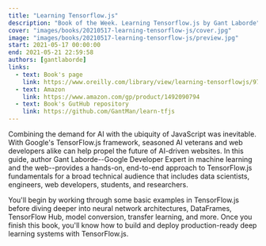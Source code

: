 ```yaml
---
title: "Learning Tensorflow.js"
description: "Book of the Week. Learning Tensorflow.js by Gant Laborde"
cover: "images/books/20210517-learning-tensorflow-js/cover.jpg"
image: "images/books/20210517-learning-tensorflow-js/preview.jpg"
start: 2021-05-17 00:00:00
end: 2021-05-21 22:59:58
authors: [gantlaborde]
links: 
  - text: Book's page
    link: https://www.oreilly.com/library/view/learning-tensorflowjs/9781492090786/
  - text: Amazon
    link: https://www.amazon.com/gp/product/1492090794
  - text: Book's GutHub repository
    link: https://github.com/GantMan/learn-tfjs
---
```


Combining the demand for AI with the ubiquity of JavaScript was inevitable. With Google's TensorFlow.js
framework, seasoned AI veterans and web developers alike can help propel the future of AI-driven websites.
In this guide, author Gant Laborde--Google Developer Expert in machine learning and the web--provides a
hands-on, end-to-end approach to TensorFlow.js fundamentals for a broad technical audience that includes
data scientists, engineers, web developers, students, and researchers.

You'll begin by working through some basic examples in TensorFlow.js before diving deeper into neural
network architectures, DataFrames, TensorFlow Hub, model conversion, transfer learning, and more. Once
you finish this book, you'll know how to build and deploy production-ready deep learning systems with
TensorFlow.js.